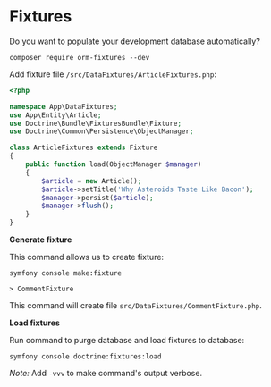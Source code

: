 # Fixtures

Do you want to populate your development database automatically?

```
composer require orm-fixtures --dev
```

Add fixture file `/src/DataFixtures/ArticleFixtures.php`:

```php
<?php

namespace App\DataFixtures;
use App\Entity\Article;
use Doctrine\Bundle\FixturesBundle\Fixture;
use Doctrine\Common\Persistence\ObjectManager;

class ArticleFixtures extends Fixture
{
    public function load(ObjectManager $manager)
    {
        $article = new Article();
        $article->setTitle('Why Asteroids Taste Like Bacon');
        $manager->persist($article);
        $manager->flush();
    }
}
```

**Generate fixture**

This command allows us to create fixture:

```
symfony console make:fixture

> CommentFixture
```

This command will create file `src/DataFixtures/CommentFixture.php`.

**Load fixtures**

Run command to purge database and load fixtures to database:

```
symfony console doctrine:fixtures:load
```

*Note:* Add `-vvv` to make command's output verbose.
